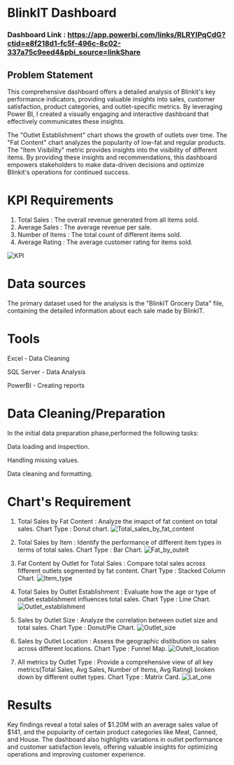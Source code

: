 # BlinkIT Dashboard

### Dashboard Link : https://app.powerbi.com/links/RLRYIPqCdG?ctid=e8f218d1-fc5f-496c-8c02-337a75c9eed4&pbi_source=linkShare

## Problem Statement

This comprehensive dashboard offers a detailed analysis of Blinkit's key performance indicators, providing valuable insights into sales, customer satisfaction, product categories, and outlet-specific metrics. By leveraging Power BI, I created a visually engaging and interactive dashboard that effectively communicates these insights.

The "Outlet Establishment" chart shows the growth of outlets over time. The "Fat Content" chart analyzes the popularity of low-fat and regular products. The "Item Visibility" metric provides insights into the visibility of different items. By providing these insights and recommendations, this dashboard empowers stakeholders to make data-driven decisions and optimize Blinkit's operations for continued success.

# KPI Requirements

1. Total Sales : The overall revenue generated from all items sold.
2. Average Sales : The average revenue per sale.
3. Number of Items : The total count of different items sold.
4. Average Rating : The average customer rating for items sold.

![KPI](https://github.com/user-attachments/assets/6dedec5a-4f60-4a0d-86e8-a1764570fb3e)


# Data sources 

The primary dataset used for the analysis is the "BlinkIT Grocery Data" file, containing the detailed information about each sale made by BlinkIT.

# Tools

Excel - Data Cleaning

SQL Server - Data Analysis

PowerBI - Creating reports

# Data Cleaning/Preparation

In the initial data preparation phase,performed the following tasks:

Data loading and inspection.

Handling missing values.

Data cleaning and formatting.

# Chart's Requirement

1. Total Sales by Fat Content : Analyze the imapct of fat content on total sales. Chart Type : Donut chart.
![Total_sales_by_fat_content](https://github.com/user-attachments/assets/4b817873-9219-4c8e-aa15-2b9fc10a3692)



2. Total Sales by Item : Identify the performance of different item types in terms of total sales. Chart Type : Bar Chart.
![Fat_by_outelt](https://github.com/user-attachments/assets/42a939d0-a7e3-460c-a4aa-67baf76d67f9)



3. Fat Content by Outlet for Total Sales : Compare total sales across fifferent outlets segmented by fat content. Chart Type : Stacked Column Chart.
![Item_type](https://github.com/user-attachments/assets/a14197b5-4e43-4013-bab6-4f4426a84ef5)


   
4. Total Sales by Outlet Establishment : Evaluate how the age or type of outlet establishment influences total sales. Chart Type : Line Chart.
![Outlet_establishment](https://github.com/user-attachments/assets/7dfb1df0-f972-451b-8360-a18117fbc0c2)



5. Sales by Outlet Size : Analyze the correlation between outlet size and total sales. Chart Type : Donut/Pie Chart.
![Outlet_size](https://github.com/user-attachments/assets/050c2855-8c51-4c76-a31c-bb16cb87094d)



6. Sales by Outlet Location : Assess the geographic distibution os sales across different locations. Chart Type : Funnel Map.
![Outelt_location](https://github.com/user-attachments/assets/19eaef55-779d-4a86-a486-acda0737f1ca)



7. All metrics by Outlet Type : Provide a comprehensive view of all key metrics(Total Sales, Avg Sales, Number of Items, Avg Rating) broken down by different outlet types. Chart Type : Matrix Card.
![Lat_one](https://github.com/user-attachments/assets/83378e43-78bf-4555-9800-924fe1bf79e7)



# Results

Key findings reveal a total sales of $1.20M with an average sales value of $141, and the popularity of certain product categories like Meat, Canned, and House. 
The dashboard also highlights variations in outlet performance and customer satisfaction levels, offering valuable insights for optimizing operations and improving customer experience.



